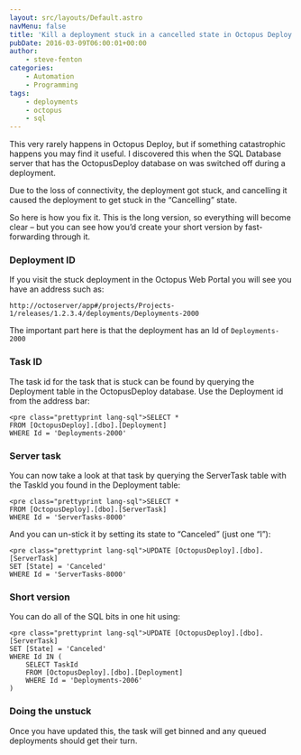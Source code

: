 ```yaml
---
layout: src/layouts/Default.astro
navMenu: false
title: 'Kill a deployment stuck in a cancelled state in Octopus Deploy'
pubDate: 2016-03-09T06:00:01+00:00
author:
    - steve-fenton
categories:
    - Automation
    - Programming
tags:
    - deployments
    - octopus
    - sql
---
```


This very rarely happens in Octopus Deploy, but if something catastrophic happens you may find it useful. I discovered this when the SQL Database server that has the OctopusDeploy database on was switched off during a deployment.

Due to the loss of connectivity, the deployment got stuck, and cancelling it caused the deployment to get stuck in the “Cancelling” state.

So here is how you fix it. This is the long version, so everything will become clear – but you can see how you’d create your short version by fast-forwarding through it.

### Deployment ID

If you visit the stuck deployment in the Octopus Web Portal you will see you have an address such as:

```
http://octoserver/app#/projects/Projects-1/releases/1.2.3.4/deployments/Deployments-2000
```

The important part here is that the deployment has an Id of `Deployments-2000`

### Task ID

The task id for the task that is stuck can be found by querying the Deployment table in the OctopusDeploy database. Use the Deployment id from the address bar:

```
<pre class="prettyprint lang-sql">SELECT * 
FROM [OctopusDeploy].[dbo].[Deployment] 
WHERE Id = 'Deployments-2000'
```

### Server task

You can now take a look at that task by querying the ServerTask table with the TaskId you found in the Deployment table:

```
<pre class="prettyprint lang-sql">SELECT * 
FROM [OctopusDeploy].[dbo].[ServerTask] 
WHERE Id = 'ServerTasks-8000'
```

And you can un-stick it by setting its state to “Canceled” (just one “l”):

```
<pre class="prettyprint lang-sql">UPDATE [OctopusDeploy].[dbo].[ServerTask] 
SET [State] = 'Canceled' 
WHERE Id = 'ServerTasks-8000'
```

### Short version

You can do all of the SQL bits in one hit using:

```
<pre class="prettyprint lang-sql">UPDATE [OctopusDeploy].[dbo].[ServerTask]
SET [State] = 'Canceled'
WHERE Id IN (
    SELECT TaskId
    FROM [OctopusDeploy].[dbo].[Deployment]
    WHERE Id = 'Deployments-2006'
)
```

### Doing the unstuck

Once you have updated this, the task will get binned and any queued deployments should get their turn.